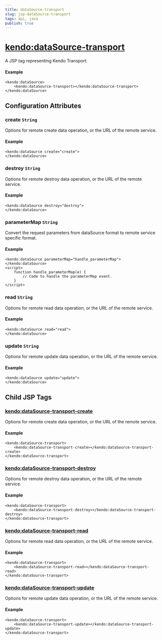 ```yaml
---
title: dataSource-transport
slug: jsp-dataSource-transport
tags: api, java
publish: true
---
```


# <kendo:dataSource-transport>
A JSP tag representing Kendo Transport.

#### Example
    <kendo:dataSource>
        <kendo:dataSource-transport></kendo:dataSource-transport>
    </kendo:dataSource>


## Configuration Attributes


### create `String`

Options for remote create data operation, or the URL of the remote service.

#### Example
    <kendo:dataSource create="create">
    </kendo:dataSource>



### destroy `String`

Options for remote destroy data operation, or the URL of the remote service.

#### Example
    <kendo:dataSource destroy="destroy">
    </kendo:dataSource>



### parameterMap `String`

Convert the request parameters from dataSource format to remote service specific format.

#### Example
    <kendo:dataSource parameterMap="handle_parameterMap">
    </kendo:dataSource>
    <script>
        function handle_parameterMap(e) {
            // Code to handle the parameterMap event.
        }
    </script>



### read `String`

Options for remote read data operation, or the URL of the remote service.

#### Example
    <kendo:dataSource read="read">
    </kendo:dataSource>



### update `String`

Options for remote update data operation, or the URL of the remote service.

#### Example
    <kendo:dataSource update="update">
    </kendo:dataSource>



## Child JSP Tags

### [<kendo:dataSource-transport-create>](/api/wrappers/jsp/datasource/transport-create)

Options for remote create data operation, or the URL of the remote service.

#### Example

    <kendo:dataSource-transport>
        <kendo:dataSource-transport-create></kendo:dataSource-transport-create>
    </kendo:dataSource-transport>
 
### [<kendo:dataSource-transport-destroy>](/api/wrappers/jsp/datasource/transport-destroy)

Options for remote destroy data operation, or the URL of the remote service.

#### Example

    <kendo:dataSource-transport>
        <kendo:dataSource-transport-destroy></kendo:dataSource-transport-destroy>
    </kendo:dataSource-transport>
 
### [<kendo:dataSource-transport-read>](/api/wrappers/jsp/datasource/transport-read)

Options for remote read data operation, or the URL of the remote service.

#### Example

    <kendo:dataSource-transport>
        <kendo:dataSource-transport-read></kendo:dataSource-transport-read>
    </kendo:dataSource-transport>
 
### [<kendo:dataSource-transport-update>](/api/wrappers/jsp/datasource/transport-update)

Options for remote update data operation, or the URL of the remote service.

#### Example

    <kendo:dataSource-transport>
        <kendo:dataSource-transport-update></kendo:dataSource-transport-update>
    </kendo:dataSource-transport>
  
